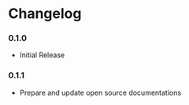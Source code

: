 # Changelog

### 0.1.0
 - Initial Release

### 0.1.1
 - Prepare and update open source documentations